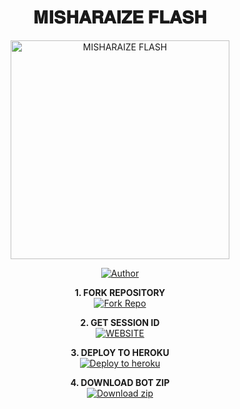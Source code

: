 <h1 align="center"> 𝐌𝐈𝐒𝐇𝐀𝐑𝐀𝐈𝐙𝐄 𝐅𝐋𝐀𝐒𝐇 </h1>

<p align="center">
  <a href="https://github.com/Dark-Xploit/SPACE-MD">
    <img alt="MISHARAIZE FLASH" height="350" src="https://yourdomain.com/path/to/ChatGPT_Image_Jul_11_2025_04_45_22_AM.png">
  </a>
</p>

<p align="center">
  <a href="https://github.com/Dark-Xploit">
    <img title="Author" src="https://img.shields.io/badge/MISHARAIZE--FLASH-darkgreen?style=for-the-badge&logo=whatsapp">
  </a>
</p>

<p align="center">
  <strong>1. FORK REPOSITORY</strong><br>
  <a href="https://github.com/Dark-Xploit/SPACE-MD/fork" target="_blank">
    <img alt="Fork Repo" src="https://img.shields.io/badge/Fork%20Repo-100000?style=for-the-badge&logo=scan&logoColor=white&labelColor=darkblue&color=darkblue"/>
  </a>
</p>

<p align="center">
  <strong>2. GET SESSION ID</strong><br>
  <a href="https://www.cypherx.space/" target="_blank">
    <img alt="WEBSITE" src="https://img.shields.io/badge/Pair-100000?style=for-the-badge&logo=scan&logoColor=white&labelColor=darkred&color=darkred"/>
  </a>
</p>

<p align="center">
  <strong>3. DEPLOY TO HEROKU</strong><br>
  <a href="https://dashboard.heroku.com/new?template=https://github.com/Dark-Xploit/SPACE-MD" target="_blank">
    <img alt="Deploy to heroku" src="https://img.shields.io/badge/Deploy-100000?style=for-the-badge&logo=scan&logoColor=white&labelColor=purple&color=purple"/>
  </a>
</p>

<p align="center">
  <strong>4. DOWNLOAD BOT ZIP</strong><br>
  <a href="https://codeload.github.com/Dark-Xploit/SPACE-MD/zip/refs/heads/main" target="_blank">
    <img alt="Download zip" src="https://img.shields.io/badge/Download-100000?style=for-the-badge&logo=scan&logoColor=white&labelColor=darkorange&color=darkorange"/>
  </a>
</p>


